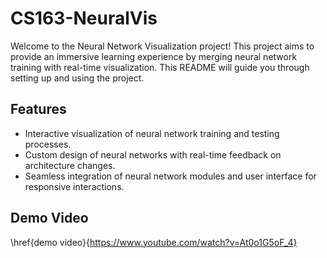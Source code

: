 # CS163-NeuralVis

Welcome to the Neural Network Visualization project! This project aims to provide an immersive learning experience by merging neural network training with real-time visualization. This README will guide you through setting up and using the project.

## Features

- Interactive visualization of neural network training and testing processes.
- Custom design of neural networks with real-time feedback on architecture changes.
- Seamless integration of neural network modules and user interface for responsive interactions.


## Demo Video

\href{demo video}{https://www.youtube.com/watch?v=At0o1G5oF_4}
